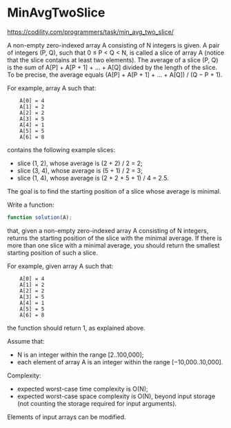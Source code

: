 # MinAvgTwoSlice
https://codility.com/programmers/task/min_avg_two_slice/

A non-empty zero-indexed array A consisting of N integers is given. A pair of integers (P, Q), such that 0 ≤ P < Q < N, is called a slice of array A (notice that the slice contains at least two elements). The average of a slice (P, Q) is the sum of A[P] + A[P + 1] + ... + A[Q] divided by the length of the slice. To be precise, the average equals (A[P] + A[P + 1] + ... + A[Q]) / (Q − P + 1).

For example, array A such that:

```
    A[0] = 4
    A[1] = 2
    A[2] = 2
    A[3] = 5
    A[4] = 1
    A[5] = 5
    A[6] = 8
```

contains the following example slices:

- slice (1, 2), whose average is (2 + 2) / 2 = 2;
- slice (3, 4), whose average is (5 + 1) / 2 = 3;
- slice (1, 4), whose average is (2 + 2 + 5 + 1) / 4 = 2.5.

The goal is to find the starting position of a slice whose average is minimal.

Write a function:

```js
function solution(A);
```

that, given a non-empty zero-indexed array A consisting of N integers, returns the starting position of the slice with the minimal average. If there is more than one slice with a minimal average, you should return the smallest starting position of such a slice.

For example, given array A such that:

```
    A[0] = 4
    A[1] = 2
    A[2] = 2
    A[3] = 5
    A[4] = 1
    A[5] = 5
    A[6] = 8
```

the function should return 1, as explained above.

Assume that:
- N is an integer within the range [2..100,000];
- each element of array A is an integer within the range [−10,000..10,000].

Complexity:
- expected worst-case time complexity is O(N);
- expected worst-case space complexity is O(N), beyond input storage (not counting the storage required for input arguments).

Elements of input arrays can be modified.